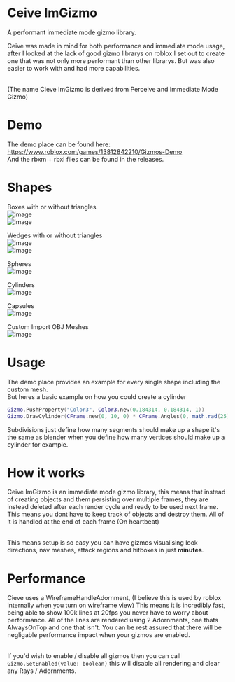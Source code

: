 # Ceive ImGizmo
 A performant immediate mode gizmo library.<br>

Ceive was made in mind for both performance and immediate mode usage, after I looked at the lack of good gizmo librarys on roblox I set out to create one that was not only more performant than other librarys. But was also easier to work with and had more capabilities.<br><br>

(The name Cieve ImGizmo is derived from Perceive and Immediate Mode Gizmo)

# Demo

The demo place can be found here: https://www.roblox.com/games/13812842210/Gizmos-Demo<br>
And the rbxm + rbxl files can be found in the releases.

# Shapes

Boxes with or without triangles<br>
![image](https://github.com/JakeyWasTaken/CeiveImGizmo/assets/75340712/c48baf47-3c73-45df-9a63-eb6ce0128073)<br>
![image](https://github.com/JakeyWasTaken/CeiveImGizmo/assets/75340712/a0f0aaa7-a555-426e-a3ce-8e9e57f73dd9)


Wedges with or without triangles<br>
![image](https://github.com/JakeyWasTaken/CeiveImGizmo/assets/75340712/fb185cf2-e1c1-4a5e-a941-da81ab9b3510)<br>
![image](https://github.com/JakeyWasTaken/CeiveImGizmo/assets/75340712/eafc796e-d069-4680-ae93-50b41461edfb)


Spheres<br>
![image](https://github.com/JakeyWasTaken/CeiveImGizmo/assets/75340712/039562e2-06e3-462b-bb8d-291903212683)


Cylinders<br>
![image](https://github.com/JakeyWasTaken/CeiveImGizmo/assets/75340712/bd941fe6-ef66-4ed8-b929-d950bc1d77d3)


Capsules<br>
![image](https://github.com/JakeyWasTaken/CeiveImGizmo/assets/75340712/f0787cb5-17e6-4d47-8ed7-ca829d7fddb0)


Custom Import OBJ Meshes<br>
![image](https://github.com/JakeyWasTaken/CeiveImGizmo/assets/75340712/1d5b0445-6d91-48c0-a749-e889ae755057)


# Usage

The demo place provides an example for every single shape including the custom mesh.<br>
But heres a basic example on how you could create a cylinder
```lua
Gizmo.PushProperty("Color3", Color3.new(0.184314, 0.184314, 1))
Gizmo.DrawCylinder(CFrame.new(0, 10, 0) * CFrame.Angles(0, math.rad(25), 0), 2, 4, 20) -- Location: CFrame, Radius: number, Length: number, Subdivisions: number
```

Subdivisions just define how many segments should make up a shape it's the same as blender when you define how many vertices should make up a cylinder for example.<br>

# How it works

Ceive ImGizmo is an immediate mode gizmo library, this means that instead of creating objects and them persisting over multiple frames, they are instead deleted after each render cycle and ready to be used next frame. This means you dont have to keep track of objects and destroy them. All of it is handled at the end of each frame (On heartbeat)<br><br>

This means setup is so easy you can have gizmos visualising look directions, nav meshes, attack regions and hitboxes in just **minutes**.

# Performance

Cieve uses a WireframeHandleAdornment, (I believe this is used by roblox internally when you turn on wireframe view) This means it is incredibly fast, being able to show 100k lines at 20fps you never have to worry about performance. All of the lines are rendered using 2 Adornments, one thats AlwaysOnTop and one that isn't. You can be rest assured that there will be negligable performance impact when your gizmos are enabled.<br><br>

If you'd wish to enable / disable all gizmos then you can call `Gizmo.SetEnabled(value: boolean)` this will disable all rendering and clear any Rays / Adornments.
